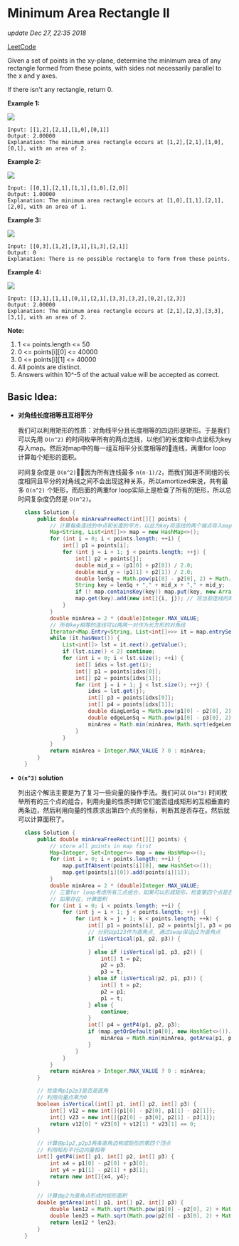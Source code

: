 # Minimum Area Rectangle II

_update Dec 27, 22:35 2018_

[LeetCode](https://leetcode.com/problems/minimum-area-rectangle-ii/)

Given a set of points in the xy-plane, determine the minimum area of any rectangle formed from these points, with sides not necessarily parallel to the x and y axes.

If there isn't any rectangle, return 0.

**Example 1:**

![](https://assets.leetcode.com/uploads/2018/12/21/1a.png)

```text
Input: [[1,2],[2,1],[1,0],[0,1]]
Output: 2.00000
Explanation: The minimum area rectangle occurs at [1,2],[2,1],[1,0],[0,1], with an area of 2.
```

**Example 2:**

![](https://assets.leetcode.com/uploads/2018/12/22/2.png)

```text
Input: [[0,1],[2,1],[1,1],[1,0],[2,0]]
Output: 1.00000
Explanation: The minimum area rectangle occurs at [1,0],[1,1],[2,1],[2,0], with an area of 1.
```

**Example 3:**

![](https://assets.leetcode.com/uploads/2018/12/22/3.png)

```text
Input: [[0,3],[1,2],[3,1],[1,3],[2,1]]
Output: 0
Explanation: There is no possible rectangle to form from these points.
```

**Example 4:**

![](https://assets.leetcode.com/uploads/2018/12/21/4c.png)

```text
Input: [[3,1],[1,1],[0,1],[2,1],[3,3],[3,2],[0,2],[2,3]]
Output: 2.00000
Explanation: The minimum area rectangle occurs at [2,1],[2,3],[3,3],[3,1], with an area of 2. 
```

**Note:**

1. 1 &lt;= points.length &lt;= 50
2. 0 &lt;= points\[i\]\[0\] &lt;= 40000
3. 0 &lt;= points\[i\]\[1\] &lt;= 40000
4. All points are distinct.
5. Answers within 10^-5 of the actual value will be accepted as correct.

## Basic Idea:

* **对角线长度相等且互相平分**

  我们可以利用矩形的性质：对角线平分且长度相等的四边形是矩形。于是我们可以先用 `O(n^2)` 的时间枚举所有的两点连线，以他们的长度和中点坐标为key存入map。然后对map中的每一组互相平分长度相等的连线，两重for loop计算每个矩形的面积。

  时间复杂度是 `O(n^2)`，因为所有连线最多 `n(n-1)/2`，而我们知道不同组的长度相同且平分的对角线之间不会出现这种关系，所以amortized来说，共有最多 `O(n^2)` 个矩形，而后面的两重for loop实际上是检查了所有的矩形，所以总时间复杂度仍然是 `O(n^2)`。

  ```java
    class Solution {
        public double minAreaFreeRect(int[][] points) {
            // 计算每条连线的中点和长度的平方，以此为key将连线的两个端点存入map
            Map<String, List<int[]>> map = new HashMap<>();
            for (int i = 0; i < points.length; ++i) {
                int[] p1 = points[i];
                for (int j = i + 1; j < points.length; ++j) {
                    int[] p2 = points[j];
                    double mid_x = (p1[0] + p2[0]) / 2.0;
                    double mid_y = (p1[1] + p2[1]) / 2.0;
                    double lenSq = Math.pow(p1[0] - p2[0], 2) + Math.pow(p1[1] - p2[1], 2);
                    String key = lenSq + "," + mid_x + "," + mid_y;
                    if (! map.containsKey(key)) map.put(key, new ArrayList<>());
                    map.get(key).add(new int[]{i, j}); // 将当前连线的两端点的index存入map
                }
            }
            double minArea = 2 * (double)Integer.MAX_VALUE;
            // 所有key相等的连线可以两两一对作为长方形的对角线
            Iterator<Map.Entry<String, List<int[]>>> it = map.entrySet().iterator();
            while (it.hasNext()) {
                List<int[]> lst = it.next().getValue();
                if (lst.size() < 2) continue;
                for (int i = 0; i < lst.size(); ++i) {
                    int[] idxs = lst.get(i);
                    int[] p1 = points[idxs[0]];
                    int[] p2 = points[idxs[1]];
                    for (int j = i + 1; j < lst.size(); ++j) {
                        idxs = lst.get(j);
                        int[] p3 = points[idxs[0]];
                        int[] p4 = points[idxs[1]];
                        double diagLenSq = Math.pow(p1[0] - p2[0], 2) + Math.pow(p1[1] - p2[1], 2);
                        double edgeLenSq = Math.pow(p1[0] - p3[0], 2) + Math.pow(p1[1] - p3[1], 2);
                        minArea = Math.min(minArea, Math.sqrt(edgeLenSq) * Math.sqrt(diagLenSq - edgeLenSq));
                    }
                }
            }
            return minArea > Integer.MAX_VALUE ? 0 : minArea;
        }
    }
  ```

* **`O(n^3)` solution**

  列出这个解法主要是为了复习一些向量的操作手法。我们可以 `O(n^3)` 时间枚举所有的三个点的组合，利用向量的性质判断它们能否组成矩形的互相垂直的两条边，然后利用向量的性质求出第四个点的坐标，判断其是否存在。然后就可以计算面积了。

  ```java
    class Solution {
        public double minAreaFreeRect(int[][] points) {
            // store all points in map first
            Map<Integer, Set<Integer>> map = new HashMap<>();
            for (int i = 0; i < points.length; ++i) {
                map.putIfAbsent(points[i][0], new HashSet<>());
                map.get(points[i][0]).add(points[i][1]);
            }
            double minArea = 2 * (double)Integer.MAX_VALUE;
            // 三重for loop考虑所有三点组合，如果可以形成矩形，检查第四个点是否存在，
            // 如果存在，计算面积
            for (int i = 0; i < points.length; ++i) {
                for (int j = i + 1; j < points.length; ++j) {
                    for (int k = j + 1; k < points.length; ++k) {
                        int[] p1 = points[i], p2 = points[j], p3 = points[k];
                        // 分别以p123作为直角点, 通过swap保证p2为直角点
                        if (isVertical(p1, p2, p3)) {
                            ;
                        } else if (isVertical(p1, p3, p2)) {
                            int[] t = p2;
                            p2 = p3;
                            p3 = t;
                        } else if (isVertical(p2, p1, p3)) {
                            int[] t = p2;
                            p2 = p1;
                            p1 = t;
                        } else {
                            continue;
                        }
                        int[] p4 = getP4(p1, p2, p3);
                        if (map.getOrDefault(p4[0], new HashSet<>()).contains(p4[1])) {
                            minArea = Math.min(minArea, getArea(p1, p2, p3));
                        }
                    }
                }
            }
            return minArea > Integer.MAX_VALUE ? 0 : minArea;
        }

        // 检查角p1p2p3是否是直角
        // 利用向量点乘为0
        boolean isVertical(int[] p1, int[] p2, int[] p3) {
            int[] v12 = new int[]{p1[0] - p2[0], p1[1] - p2[1]};
            int[] v23 = new int[]{p2[0] - p3[0], p2[1] - p3[1]};
            return v12[0] * v23[0] + v12[1] * v23[1] == 0;
        }

        // 计算由p1p2,p2p3两条直角边构成矩形的第四个顶点
        // 利用矩形平行边向量相等
        int[] getP4(int[] p1, int[] p2, int[] p3) {
            int x4 = p1[0] - p2[0] + p3[0];
            int y4 = p1[1] - p2[1] + p3[1];
            return new int[]{x4, y4};
        }

        // 计算由p2为直角点形成的矩形面积
        double getArea(int[] p1, int[] p2, int[] p3) {
            double len12 = Math.sqrt(Math.pow(p1[0] - p2[0], 2) + Math.pow(p1[1] - p2[1], 2));
            double len23 = Math.sqrt(Math.pow(p2[0] - p3[0], 2) + Math.pow(p2[1] - p3[1], 2));
            return len12 * len23;
        }
    }
  ```

